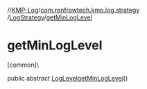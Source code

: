 //[KMP-Log](../../../index.md)/[com.renfrowtech.kmp.log.strategy](../index.md)
/[LogStrategy](index.md)/[getMinLogLevel](get-min-log-level.md)

# getMinLogLevel

[common]\

public
abstract [LogLevel](../../com.renfrowtech.kmp.log/-log-level/index.md)[getMinLogLevel](get-min-log-level.md)()
